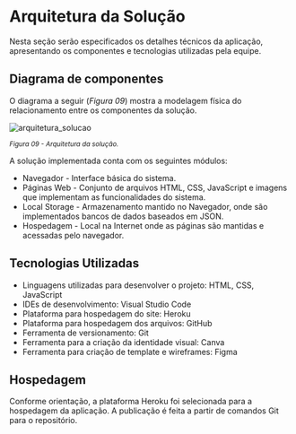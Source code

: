 # Arquitetura da Solução

Nesta seção serão especificados os detalhes técnicos da aplicação, apresentando os componentes e tecnologias utilizadas pela equipe.

## Diagrama de componentes

O diagrama a seguir (*Figura 09*) mostra a modelagem física do relacionamento entre os componentes da solução.

![arquitetura_solucao](https://github.com/ICEI-PUC-Minas-PMV-ADS/pmv-ads-2023-1-e1-proj-web-t3-pmv-ads-2023-1-e1-proj-web-t3-g1/assets/122227953/5fd9b7f7-e386-4383-ad81-b8c42ada7dd6)

<sub>*Figura 09 - Arquitetura da solução.*</sub>

A solução implementada conta com os seguintes módulos:

- Navegador - Interface básica do sistema.
- Páginas Web - Conjunto de arquivos HTML, CSS, JavaScript e imagens que implementam as funcionalidades do sistema.
- Local Storage - Armazenamento mantido no Navegador, onde são implementados bancos de dados baseados em JSON.
- Hospedagem - Local na Internet onde as páginas são mantidas e acessadas pelo navegador.


## Tecnologias Utilizadas

- Linguagens utilizadas para desenvolver o projeto: HTML, CSS, JavaScript
- IDEs de desenvolvimento: Visual Studio Code
- Plataforma para hospedagem do site: Heroku
- Plataforma para hospedagem dos arquivos: GitHub
- Ferramenta de versionamento: Git
- Ferramenta para a criação da identidade visual: Canva
- Ferramenta para criação de template e wireframes: Figma


## Hospedagem

Conforme orientação, a plataforma Heroku foi selecionada para a hospedagem da aplicação. A publicação é feita a partir de comandos Git para o repositório.
